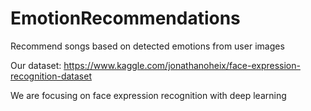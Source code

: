 # EmotionRecommendations
Recommend songs based on detected emotions from user images

Our dataset: https://www.kaggle.com/jonathanoheix/face-expression-recognition-dataset

We are focusing on face expression recognition with deep learning
